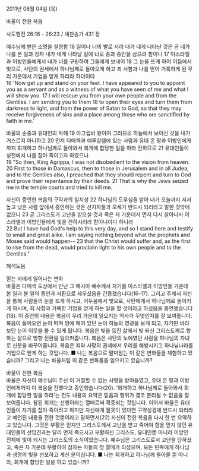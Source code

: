 2011년 08월 04일 (목)

바울이 전한 복음



사도행전 26:16 - 26:23 / 새찬송가 431 장


예수님께 받은 소명을 설명함
16 일어나 너의 발로 서라 내가 네게 나타난 것은 곧 네가 나를 본 일과 장차 내가 네게 나타날 일에 너로 종과 증인을 삼으려 함이니 17 이스라엘과 이방인들에게서 내가 너를 구원하여 그들에게 보내어 18 그 눈을 뜨게 하여 어둠에서 빛으로, 사탄의 권세에서 하나님께로 돌아오게 하고 죄 사함과 나를 믿어 거룩하게 된 무리 가운데서 기업을 얻게 하리라 하더이다   
16 'Now get up and stand on your feet. I have appeared to you to appoint you as a servant and as a witness of what you have seen of me and what I will show you. 17 I will rescue you from your own people and from the Gentiles. I am sending you to them 18 to open their eyes and turn them from darkness to light, and from the power of Satan to God, so that they may receive forgiveness of sins and a place among those who are sanctified by faith in me.' 

바울의 순종과 유대인의 박해 
19 아그립바 왕이여 그러므로 하늘에서 보이신 것을 내가 거스르지 아니하고 20 먼저 다메섹과 예루살렘에 있는 사람과 유대 온 땅과 이방인에게까지 회개하고 하나님께로 돌아와서 회개에 합당한 일을 하라 전하므로 21 유대인들이 성전에서 나를 잡아 죽이고자 하였으나  
19 "So then, King Agrippa, I was not disobedient to the vision from heaven. 20 First to those in Damascus, then to those in Jerusalem and in all Judea, and to the Gentiles also, I preached that they should repent and turn to God and prove their repentance by their deeds. 21 That is why the Jews seized me in the temple courts and tried to kill me. 

자신이 증언한 복음의 구약과의 일치성
22 하나님의 도우심을 받아 내가 오늘까지 서서 높고 낮은 사람 앞에서 증언하는 것은 선지자들과 모세가 반드시 되리라고 말한 것밖에 없으니 23 곧 그리스도가 고난을 받으실 것과 죽은 자 가운데서 먼저 다시 살아나사 이스라엘과 이방인들에게 빛을 전하시리라 함이니이다 하니라   
22 But I have had God's help to this very day, and so I stand here and testify to small and great alike. I am saying nothing beyond what the prophets and Moses said would happen-- 23 that the Christ would suffer and, as the first to rise from the dead, would proclaim light to his own people and to the Gentiles."

해석도움





믿는 자에게 일어나는 변화  
바울은 다메섹 도상에서 만난 그 메시아 예수께서 자기를 이스라엘과 이방인들 가운데 본 일과 볼 일의 증인과 사환으로 세우셨음을 간증했습니다(16-17). 그리고 주께서 자신을 통해 사람들의 눈을 뜨게 하시고, 어두움에서 빛으로, 사탄에게서 하나님께로 돌이키게 하시며, 죄 사함과 거룩한 기업을 얻게 하는 일을 할 것이라고 하셨음을 증언했습니다(18). 이 증언의 내용은 복음이 우리 가운데 일으키는 역사가 무엇인지를 잘 보여줍니다. 복음이 들어오면 눈이 떠져 땅에 매여 있던 눈이 하늘의 영광을 보게 되고, 자기만 바라보던 눈이 이웃을 볼 수 있게 됩니다. 복음은 빛을 등진 삶에서 빛 되신 그리스도께로 향하는 삶으로 방향 전환을 일으켜줍니다. 복음은 사탄의 노예였던 사람을 하나님의 자녀로 신분을 바꾸어줍니다. 복음은 죄와 사망의 권세에서 우리를 해방시키고 하나님나라를 기업으로 얻게 하는 것입니다.
■ 나는 복음으로 말미암는 이 같은 변화들을 체험하고 있습니까? 그리고 나는 바울처럼 이 같은 변화들을 일으키고 있습니까? 

바울이 전한 복음  
바울은 자신이 예수님이 주신 이 거절할 수 없는 사명을 받아들였고, 유대 온 땅과 이방인에게까지 이 복음을 전했다고 증언했습니다(20). ‘회개하고 하나님께로 돌아와서 회개에 합당한 일을 하라’는 전도 내용의 요약은 믿음과 행위가 결코 분리될 수 없음을 잘 보여줍니다. 참된 회개는 선행이라는 열매로써 확증되는 것입니다. 이어서 바울은 유대인들이 자기를 잡아 죽이려고 하지만 자신에게 잘못이 있다면 구약성경에 반드시 되리라고 예언된 내용을 전한 것뿐이라고 말하면서(22) 자신이 전한 복음을 다시 한 번 요약하고 있습니다. 그것은 부활은 믿지만 그리스도께서 고난을 받고 죽어야 함을 믿지 않던 유대인들의 선입견과는 달리 먼저 죽으시고 부활하신 그리스도, 유대인뿐 아니라 이방인 전체에 빛이 되시는 그리스도의 소식이었습니다. 예수님은 그리스도로서 고난을 당하셨고, 죽은 자 가운데 부활하여 잠자는 자들의 첫 열매가 되셨으며, 모든 민족에게 하나님과 생명의 빛을 선포하고 계신 분이십니다. 
■ 나는 회개하고 하나님께 돌아올 뿐 아니라, 회개에 합당한 일을 하고 있습니까?